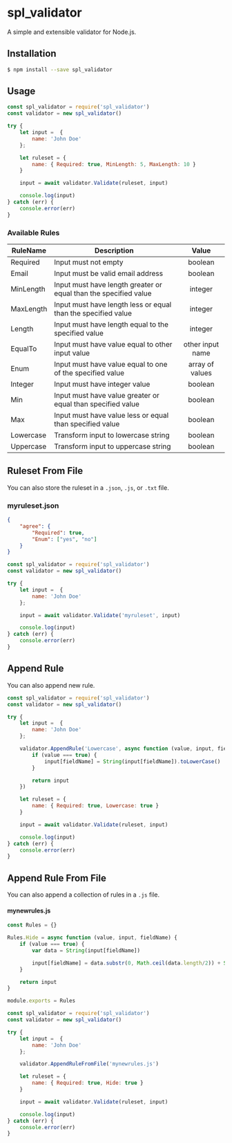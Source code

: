 # spl_validator
A simple and extensible validator for Node.js.

## Installation
```bash
$ npm install --save spl_validator
```

## Usage
```js
const spl_validator = require('spl_validator')
const validator = new spl_validator()

try {
    let input =  {
        name: 'John Doe'
    };

    let ruleset = {
        name: { Required: true, MinLength: 5, MaxLength: 10 }
    }

    input = await validator.Validate(ruleset, input)

    console.log(input)
} catch (err) {
    console.error(err)
}
```

### Available Rules
| RuleName  |      Description                                                  |  Value            |
|-----------|-------------------------------------------------------------------|:-----------------:|
| Required  | Input must not empty                                              | boolean           |
| Email     | Input must be valid email address                                 | boolean           |
| MinLength | Input must have length greater or equal than the specified value  | integer           |
| MaxLength | Input must have length less or equal than the specified value     | integer           |
| Length    | Input must have length equal to the specified value               | integer           |
| EqualTo   | Input must have value equal to other input value                  | other input name  |
| Enum      | Input must have value equal to one of the specified value         | array of values   |
| Integer   | Input must have integer value                                     | boolean           |
| Min       | Input must have value greater or equal than specified value       | boolean           |
| Max       | Input must have value less or equal than specified value          | boolean           |
| Lowercase | Transform input to lowercase string                               | boolean           |
| Uppercase | Transform input to uppercase string                               | boolean           |


## Ruleset From File
You can also store the ruleset in a ```.json```, ```.js```, or ```.txt``` file.

### myruleset.json
```json
{
    "agree": {
        "Required": true,
        "Enum": ["yes", "no"]
    }
}

```

```js
const spl_validator = require('spl_validator')
const validator = new spl_validator()

try {
    let input =  {
        name: 'John Doe'
    };

    input = await validator.Validate('myruleset', input)

    console.log(input)
} catch (err) {
    console.error(err)
}
```
## Append Rule
You can also append new rule.
```js
const spl_validator = require('spl_validator')
const validator = new spl_validator()

try {
    let input =  {
        name: 'John Doe'
    };

    validator.AppendRule('Lowercase', async function (value, input, fieldName) {
        if (value === true) {
            input[fieldName] = String(input[fieldName]).toLowerCase()
        }

        return input
    })

    let ruleset = {
        name: { Required: true, Lowercase: true }
    }

    input = await validator.Validate(ruleset, input)

    console.log(input)
} catch (err) {
    console.error(err)
}
```

## Append Rule From File
You can also append a collection of rules in a ```.js``` file.
#### mynewrules.js
```js
const Rules = {}

Rules.Hide = async function (value, input, fieldName) {
    if (value === true) {
        var data = String(input[fieldName])

        input[fieldName] = data.substr(0, Math.ceil(data.length/2)) + String('*').repeat(Math.floor(data.length/2)) 
    }

    return input
}

module.exports = Rules
```

```js
const spl_validator = require('spl_validator')
const validator = new spl_validator()

try {
    let input =  {
        name: 'John Doe'
    };

    validator.AppendRuleFromFile('mynewrules.js')

    let ruleset = {
        name: { Required: true, Hide: true }
    }

    input = await validator.Validate(ruleset, input)

    console.log(input)
} catch (err) {
    console.error(err)
}
```